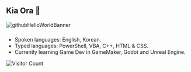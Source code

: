 ## Kia Ora 👋
![githubHelloWorldBanner](https://github.com/user-attachments/assets/07e1703c-50ec-4e50-bc3d-d11161aaaccd)

###
- Spoken languages: English, Korean.
- Typed languages: PowerShell, VBA, C++, HTML & CSS.
- Currently learning Game Dev in GameMaker, Godot and Unreal Engine.

![Visitor Count](https://profile-counter.glitch.me/Niorri/count.svg)


<!--
**niorri/niorri** is a ✨ _special_ ✨ repository because its `README.md` (this file) appears on your GitHub profile.

Here are some ideas to get you started:

- 🔭 I’m currently working on ...
- 🌱 I’m currently learning ...
- 👯 I’m looking to collaborate on ...
- 🤔 I’m looking for help with ...
- 💬 Ask me about ...
- 📫 How to reach me: ...
- 😄 Pronouns: ...
- ⚡ Fun fact: ...
-->
